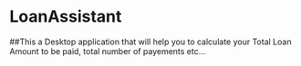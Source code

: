 # LoanAssistant
##This a Desktop application that will help you to calculate your Total Loan Amount to be paid, total number of payements etc...
